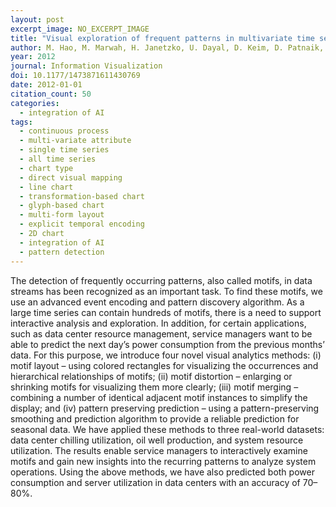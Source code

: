 ```yaml
---
layout: post
excerpt_image: NO_EXCERPT_IMAGE
title: "Visual exploration of frequent patterns in multivariate time series"
author: M. Hao, M. Marwah, H. Janetzko, U. Dayal, D. Keim, D. Patnaik, Naren Ramakrishnan & Ratnesh K. Sharma
year: 2012
journal: Information Visualization
doi: 10.1177/1473871611430769
date: 2012-01-01
citation_count: 50
categories:
  - integration of AI
tags:
  - continuous process
  - multi-variate attribute
  - single time series
  - all time series
  - chart type
  - direct visual mapping
  - line chart
  - transformation-based chart
  - glyph-based chart
  - multi-form layout
  - explicit temporal encoding
  - 2D chart
  - integration of AI
  - pattern detection
---
```

The detection of frequently occurring patterns, also called motifs, in data streams has been recognized as an important task. To find these motifs, we use an advanced event encoding and pattern discovery algorithm. As a large time series can contain hundreds of motifs, there is a need to support interactive analysis and exploration. In addition, for certain applications, such as data center resource management, service managers want to be able to predict the next day’s power consumption from the previous months’ data. For this purpose, we introduce four novel visual analytics methods: (i) motif layout – using colored rectangles for visualizing the occurrences and hierarchical relationships of motifs; (ii) motif distortion – enlarging or shrinking motifs for visualizing them more clearly; (iii) motif merging – combining a number of identical adjacent motif instances to simplify the display; and (iv) pattern preserving prediction – using a pattern-preserving smoothing and prediction algorithm to provide a reliable prediction for seasonal data. We have applied these methods to three real-world datasets: data center chilling utilization, oil well production, and system resource utilization. The results enable service managers to interactively examine motifs and gain new insights into the recurring patterns to analyze system operations. Using the above methods, we have also predicted both power consumption and server utilization in data centers with an accuracy of 70–80%.
